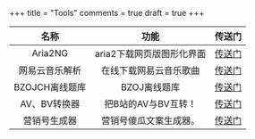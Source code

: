 +++
title = "Tools"
comments = true
draft = true
+++

|      名称      |           功能            |           传送门            |
| :------------: | :-----------------------: | :-------------------------: |
|    Aria2NG     | aria2下载网页版图形化界面 |  [传送门](/tools/aria2ng)   |
| 网易云音乐解析 |  在线下载网易云音乐歌曲   | [传送门](/tools/cloudmusic) |
| BZOJCH离线题库 |  BZOJ离线题库  | [传送门](https://bzojch.raycoder.me) |
| AV、BV转换器 | 把B站的AV与BV互转！ | [传送门](/tools/bv2av/) |
| 营销号生成器 | 营销号傻瓜文案生成器。 | [传送门](/tools/yingxiaohao/) |

